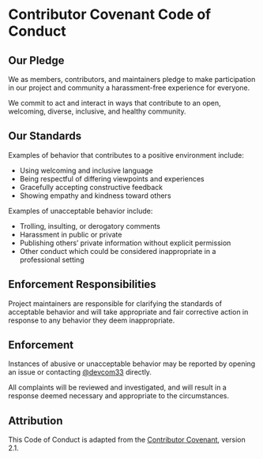 # Contributor Covenant Code of Conduct

## Our Pledge

We as members, contributors, and maintainers pledge to make participation in our project and community a harassment-free experience for everyone.

We commit to act and interact in ways that contribute to an open, welcoming, diverse, inclusive, and healthy community.

## Our Standards

Examples of behavior that contributes to a positive environment include:

- Using welcoming and inclusive language
- Being respectful of differing viewpoints and experiences
- Gracefully accepting constructive feedback
- Showing empathy and kindness toward others

Examples of unacceptable behavior include:

- Trolling, insulting, or derogatory comments
- Harassment in public or private
- Publishing others’ private information without explicit permission
- Other conduct which could be considered inappropriate in a professional setting

## Enforcement Responsibilities

Project maintainers are responsible for clarifying the standards of acceptable behavior and will take appropriate and fair corrective action in response to any behavior they deem inappropriate.

## Enforcement

Instances of abusive or unacceptable behavior may be reported by opening an issue or contacting [@devcom33](https://github.com/devcom33) directly.

All complaints will be reviewed and investigated, and will result in a response deemed necessary and appropriate to the circumstances.

## Attribution

This Code of Conduct is adapted from the [Contributor Covenant](https://www.contributor-covenant.org), version 2.1.
